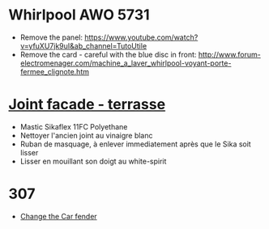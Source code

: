 # Whirlpool AWO 5731

* Remove  the panel: https://www.youtube.com/watch?v=yfuXU7jk9uI&ab_channel=TutoUtile
* Remove the card - careful with the blue disc in front: http://www.forum-electromenager.com/machine_a_laver_whirlpool-voyant-porte-fermee_clignote.htm

# [Joint facade - terrasse](https://www.youtube.com/watch?v=yFPVTaPcbX4&ab_channel=CoachPersoD%C3%A9co)

* Mastic Sikaflex 11FC Polyethane
* Nettoyer l'ancien joint au vinaigre blanc
* Ruban de masquage, à enlever immediatement après que le Sika soit lisser
* Lisser en mouillant son doigt au white-spirit

# 307

* [Change the Car fender](https://www.youtube.com/watch?v=nDE1MHo03iA&ab_channel=didiermont)
